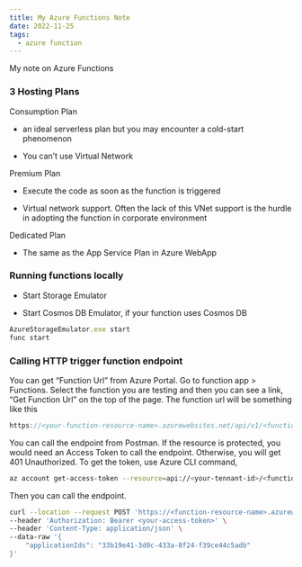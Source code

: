 ```yaml
---
title: My Azure Functions Note
date: 2022-11-25
tags:
  - azure function
---
```


My note on Azure Functions

### 3 Hosting Plans

Consumption Plan

- an ideal serverless plan but you may encounter a cold-start phenomenon

- You can’t use Virtual Network

Premium Plan

- Execute the code as soon as the function is triggered

- Virtual network support. Often the lack of this VNet support is the hurdle in adopting the function in corporate environment

Dedicated Plan

- The same as the App Service Plan in Azure WebApp

### Running functions locally

- Start Storage Emulator

- Start Cosmos DB Emulator, if your function uses Cosmos DB

```javascript
AzureStorageEmulator.exe start
func start
```

### Calling HTTP trigger function endpoint

You can get “Function Url” from Azure Portal. Go to function app > Functions. Select the function you are testing and then you can see a link, “Get Function Url” on the top of the page. The function url will be something like this

```javascript
https://<your-function-resource-name>.azurewebsites.net/api/v1/<function-name>?clientId=blobs_extension
```

You can call the endpoint from Postman. If the resource is protected, you would need an Access Token to call the endpoint. Otherwise, you will get 401 Unauthorized. To get the token, use Azure CLI command, 

```bash
az account get-access-token --resource=api://<your-tennant-id>/<function-resource-name>
```

Then you can call the endpoint.

```bash
curl --location --request POST 'https://<function-resource-name>.azurewebsites.net/api/v1/<function-name>' \
--header 'Authorization: Bearer <your-access-token>' \
--header 'Content-Type: application/json' \
--data-raw '{
    "applicationIds": "33b19e41-3d0c-433a-8f24-f39ce44c5adb"
}'
```

